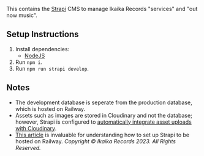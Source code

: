 This contains the [Strapi](https://strapi.io/) CMS to manage Ikaika Records "services" and "out now music". 

## Setup Instructions
1. Install dependencies:
   * [NodeJS](https://nodejs.org/en)
2. Run `npm i`. 
3. Run `npm run strapi develop`.

## Notes 
* The development database is seperate from the production database, which is hosted on Railway.
* Assets such as images are stored in Cloudinary and not the database; however, Strapi is configured to [automatically integrate asset uploads with Cloudinary](https://strapi.io/blog/add-cloudinary-support-to-your-strapi-application). 
* [This article](https://dev.to/yinks/how-to-create-and-deploy-a-strapi-project-on-railway-3kja) is invaluable for understanding how to set up Strapi to be hosted on Railway. 
*Copyright © Ikaika Records 2023. All Rights Reserved.*
